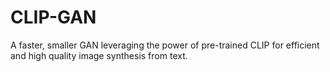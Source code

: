 # CLIP-GAN
A faster, smaller GAN leveraging the power of pre-trained CLIP for efficient and high quality image synthesis from text.

